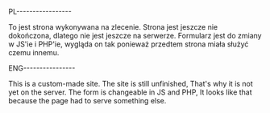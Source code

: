 PL-----------------

To jest strona wykonywana na zlecenie.
Strona jest jeszcze nie dokończona, dlatego nie jest jeszcze na serwerze. Formularz jest do zmiany w JS'ie i PHP'ie, 
wygląda on tak ponieważ przedtem strona miała służyć czemu innemu.

ENG----------------

This is a custom-made site.
The site is still unfinished, That's why it is not yet on the server. The form is changeable in JS and PHP,
It looks like that because the page had to serve something else.

